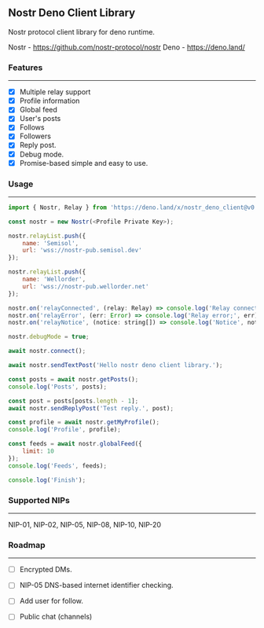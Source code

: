 ## Nostr Deno Client Library
Nostr protocol client library for deno runtime.

Nostr - https://github.com/nostr-protocol/nostr
Deno - https://deno.land/

### Features
---
 - [x] Multiple relay support
 - [x] Profile information
 - [x] Global feed
 - [x] User's posts
 - [x] Follows
 - [x] Followers
 - [x] Reply post.
 - [x] Debug mode.
 - [x] Promise-based simple and easy to use.

### Usage
---

```javascript
import { Nostr, Relay } from 'https://deno.land/x/nostr_deno_client@v0.1.2/nostr.ts';

const nostr = new Nostr(<Profile Private Key>);

nostr.relayList.push({
    name: 'Semisol',
    url: 'wss://nostr-pub.semisol.dev'
});

nostr.relayList.push({
    name: 'Wellorder',
    url: 'wss://nostr-pub.wellorder.net'
});

nostr.on('relayConnected', (relay: Relay) => console.log('Relay connected.', relay.name));
nostr.on('relayError', (err: Error) => console.log('Relay error;', err));
nostr.on('relayNotice', (notice: string[]) => console.log('Notice', notice));

nostr.debugMode = true;

await nostr.connect();

await nostr.sendTextPost('Hello nostr deno client library.');

const posts = await nostr.getPosts();
console.log('Posts', posts);

const post = posts[posts.length - 1];
await nostr.sendReplyPost('Test reply.', post);

const profile = await nostr.getMyProfile();
console.log('Profile', profile);

const feeds = await nostr.globalFeed({
    limit: 10
});
console.log('Feeds', feeds);

console.log('Finish');
```

### Supported NIPs
---

NIP-01, NIP-02, NIP-05, NIP-08, NIP-10, NIP-20

### Roadmap
---

 - [ ] Encrypted DMs.
 - [ ] NIP-05 DNS-based internet identifier checking.
 - [ ] Add user for follow.
 - [ ] Public chat (channels)
 
